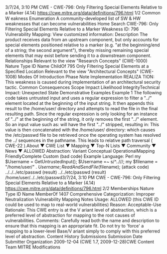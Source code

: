 3/7/24, 3:10 PM CWE - CWE-796: Only Filtering Special Elements Relative to a Marker (4.14)
https://cwe.mitre.org/data/deﬁnitions/796.html 1/2
Common W eakness Enumeration
A community-developed list of SW & HW weaknesses that can become
vulnerabilities
Home Search
CWE-796: Only Filtering Special Elements Relative to a Marker
Weakness ID: 796
Vulnerability Mapping: 
View customized information:
 Description
The product receives data from an upstream component, but only accounts for special elements positioned relative to a marker (e.g.
"at the beginning/end of a string; the second argument"), thereby missing remaining special elements that may exist before sending it
to a downstream component.
 Relationships
 Relevant to the view "Research Concepts" (CWE-1000)
Nature Type ID Name
ChildOf 795 Only Filtering Special Elements at a Specified Location
 Relevant to the view "Architectural Concepts" (CWE-1008)
 Modes Of Introduction
Phase Note
Implementation REALIZA TION: This weakness is caused during implementation of an architectural security tactic.
 Common Consequences
Scope Impact Likelihood
IntegrityTechnical Impact: Unexpected State
 Demonstrative Examples
Example 1
The following code takes untrusted input and uses a regular expression to filter a "../" element located at the beginning of the input
string. It then appends this result to the /home/user/ directory and attempts to read the file in the final resulting path.
Since the regular expression is only looking for an instance of "../" at the beginning of the string, it only removes the first "../" element.
So an input value such as:
will have the first "../" stripped, resulting in:
This value is then concatenated with the /home/user/ directory:
which causes the /etc/passwd file to be retrieved once the operating system has resolved the ../ sequences in the pathname. This
leads to relative path traversal ( CWE-22 ).About ▼ CWE List ▼ Mapping ▼ Top-N Lists ▼ Community ▼ News ▼
ALLOWED
Abstraction: Variant
Conceptual OperationalMapping
FriendlyComplete Custom
(bad code) Example Language: Perl 
my $Username = GetUntrustedInput();
$Username =~ s/^\.\.\///;
my $filename = "/home/user/" . $Username;
ReadAndSendFile($filename);
(attack code) 
../../../etc/passwd
(result) 
../../etc/passwd
(result) 
/home/user/../../etc/passwd3/7/24, 3:10 PM CWE - CWE-796: Only Filtering Special Elements Relative to a Marker (4.14)
https://cwe.mitre.org/data/deﬁnitions/796.html 2/2
 Memberships
Nature Type ID Name
MemberOf 1407 Comprehensive Categorization: Improper Neutralization
 Vulnerability Mapping Notes
Usage: ALLOWED (this CWE ID could be used to map to real-world vulnerabilities)
Reason: Acceptable-Use
Rationale:
This CWE entry is at the V ariant level of abstraction, which is a preferred level of abstraction for mapping to the root causes of
vulnerabilities.
Comments:
Carefully read both the name and description to ensure that this mapping is an appropriate fit. Do not try to 'force' a mapping to a
lower-level Base/V ariant simply to comply with this preferred level of abstraction.
 Content History
 Submissions
Submission Date Submitter Organization
2009-12-04
(CWE 1.7, 2009-12-28)CWE Content Team MITRE
 Modifications
